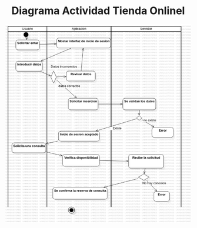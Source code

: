 <h1 align="center">Diagrama Actividad Tienda Onlinel</h1>

<img src="https://github.com/DavidRiccio/Markdown/blob/main/Diagramas_actividad/Tienda/img/ActivityDiagram3.png"></img>